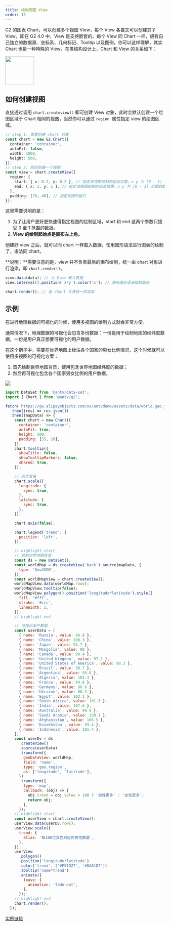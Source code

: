 ```yaml
---
title: 绘制视图 View
order: 13
---
```


G2 的图表 Chart，可以创建多个视图 View，每个 View 各自又可以创建其子 View，即在 G2 4.0 中，View 是支持嵌套的。每个 View 同 Chart 一样，拥有自己独立的数据源、坐标系、几何标记、Tooltip 以及图例，你可以这样理解，其实 Chart 也是一种特殊的 View，在类结构设计上，Chart 和 View 的关系如下：

<img src="https://gw.alipayobjects.com/mdn/rms_f5c722/afts/img/A*EZAaR7tdFlAAAAAAAAAAAABkARQnAQ" style="width:91px;">

## 如何创建视图

直接通过调用 `chart.createview()` 即可创建 View 对象，此时会默认创建一个绘图区域于 Chart 相同的视图，当然你可以通过 `region`  属性指定 view 的绘图区域。

```typescript
// step 1: 需要创建 chart 对象
const chart = new G2.Chart({
  container: 'container',
  autoFit: false,
  width: 1000,
  height: 500,
});
// step 2: 然后创建一个视图
const view = chart.createView({
  region: {
    start: { x: 0.2, y: 0.2 }, // 指定该视图绘制的起始位置，x y 为 [0 - 1] 范围的数据
    end: { x: 1, y: 1 }, // 指定该视图绘制的结束位置，x y 为 [0 - 1] 范围的数据
  },
  padding: [20, 40], // 指定视图的留白
});
```

这里需要说明的是：

1. 为了让用户更好更快速得指定视图的绘制区域，start 和 end 这两个参数只接受 0 至 1 范围的数据。
1. **View 的绘制起始点是画布左上角。**

创建好 view 之后，就可以同 chart 一样载入数据，使用图形语法进行图表的绘制了，语法同 chart。

**说明：**需要注意的是，view 并不负责最后的画布绘制，统一由 chart 对象进行渲染，即 `chart.render()`。

```typescript
view.data(data); // 为 View 载入数据
view.interval().position('x*y').color('x'); // 使用图形语法绘制图表

chart.render(); // 由 chart 负责统一的渲染
```

<!-- 关于 view 的更多方法请查看 [view api](../../api/classes/view)。 -->

## 示例

在进行地理数据的可视化的时候，使用多视图的绘制方式就会非常方便。

通常情况下，地理数据的可视化会包含多份数据：一份是用于绘制地图的经纬度数据，一份是用户真正想要可视化的用户数据。

在这个例子中，需要在世界地图上标注各个国家的男女比例情况，这个时候就可以使用多视图的可视化方案：

1. 首先绘制世界地图背景，使用包含世界地图经纬度的数据；
1. 然后再可视化包含各个国家男女比例的用户数据。

![](https://gw.alipayobjects.com/mdn/rms_f5c722/afts/img/A*jmHsQbtcJIYAAAAAAAAAAABkARQnAQ)

```javascript
import DataSet from '@antv/data-set';
import { Chart } from '@antv/g2';

fetch('https://gw.alipayobjects.com/os/antvdemo/assets/data/world.geo.json')
  .then((res) => res.json())
  .then((mapData) => {
    const chart = new Chart({
      container: 'container',
      autoFit: true,
      height: 500,
      padding: [55, 20],
    });
    chart.tooltip({
      showTitle: false,
      showTooltipMarkers: false,
      shared: true,
    });

    // 同步度量
    chart.scale({
      longitude: {
        sync: true,
      },
      latitude: {
        sync: true,
      },
    });

    chart.axis(false);

    chart.legend('trend', {
      position: 'left',
    });

    // highlight-start
    // 绘制世界地图背景
    const ds = new DataSet();
    const worldMap = ds.createView('back').source(mapData, {
      type: 'GeoJSON',
    });
    const worldMapView = chart.createView();
    worldMapView.data(worldMap.rows);
    worldMapView.tooltip(false);
    worldMapView.polygon().position('longitude*latitude').style({
      fill: '#fff',
      stroke: '#ccc',
      lineWidth: 1,
    });
    // highlight-end

    // 可视化用户数据
    const userData = [
      { name: 'Russia', value: 86.8 },
      { name: 'China', value: 106.3 },
      { name: 'Japan', value: 94.7 },
      { name: 'Mongolia', value: 98 },
      { name: 'Canada', value: 98.4 },
      { name: 'United Kingdom', value: 97.2 },
      { name: 'United States of America', value: 98.3 },
      { name: 'Brazil', value: 96.7 },
      { name: 'Argentina', value: 95.8 },
      { name: 'Algeria', value: 101.3 },
      { name: 'France', value: 94.8 },
      { name: 'Germany', value: 96.6 },
      { name: 'Ukraine', value: 86.3 },
      { name: 'Egypt', value: 102.1 },
      { name: 'South Africa', value: 101.3 },
      { name: 'India', value: 107.6 },
      { name: 'Australia', value: 99.9 },
      { name: 'Saudi Arabia', value: 130.1 },
      { name: 'Afghanistan', value: 106.5 },
      { name: 'Kazakhstan', value: 93.4 },
      { name: 'Indonesia', value: 101.4 },
    ];
    const userDv = ds
      .createView()
      .source(userData)
      .transform({
        geoDataView: worldMap,
        field: 'name',
        type: 'geo.region',
        as: ['longitude', 'latitude'],
      })
      .transform({
        type: 'map',
        callback: (obj) => {
          obj.trend = obj.value > 100 ? '男性更多' : '女性更多';
          return obj;
        },
      });
    // highlight-start
    const userView = chart.createView();
    userView.data(userDv.rows);
    userView.scale({
      trend: {
        alias: '每100位女性对应的男性数量',
      },
    });
    userView
      .polygon()
      .position('longitude*latitude')
      .color('trend', ['#F51D27', '#0A61D7'])
      .tooltip('name*trend')
      .animate({
        leave: {
          animation: 'fade-out',
        },
      });
    // highlight-end
    chart.render();
  });
```

[实例链接](../../../examples/map/map#choropleth-map)
